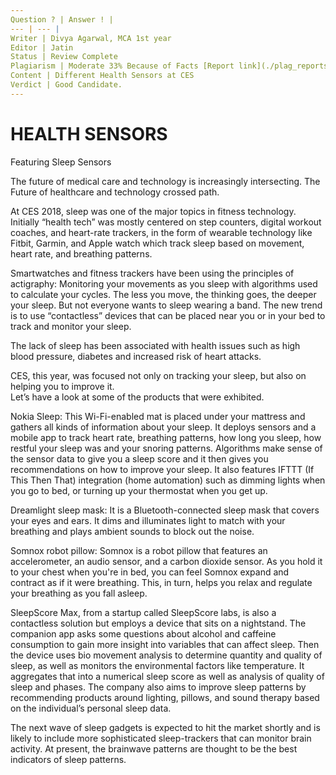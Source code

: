 ```yaml
---
Question ? | Answer ! |
--- | --- |
Writer | Divya Agarwal, MCA 1st year
Editor | Jatin
Status | Review Complete
Plagiarism | Moderate 33% Because of Facts [Report link](./plag_reports/plag_health_sensors.pdf)
Content | Different Health Sensors at CES
Verdict | Good Candidate. 
---
```



# HEALTH SENSORS

Featuring Sleep Sensors

The future of medical care and technology is increasingly intersecting. 
The Future of healthcare and technology crossed path.

At CES 2018, sleep was one of the major topics in fitness technology. Initially “health tech” was mostly centered on step counters, digital workout coaches, and heart-rate trackers, in the form of wearable technology like Fitbit, Garmin, and Apple watch which track sleep based on movement, heart rate, and breathing patterns.

Smartwatches and fitness trackers have been using the principles of actigraphy: Monitoring your movements as you sleep with algorithms used to calculate your cycles. The less you move, the thinking goes, the deeper your sleep. But not everyone wants to sleep wearing a band. The new trend is to use “contactless” devices that can be placed near you or in your bed to track and monitor your sleep.

The lack of sleep has been associated with health issues such as high blood pressure, diabetes and increased risk of heart attacks. 

CES, this year, was focused not only on tracking your sleep, but also on helping you to improve it.  
Let’s have a look at some of the products that were exhibited.

Nokia Sleep: This Wi-Fi-enabled mat is placed under your mattress and gathers all kinds of information about your sleep. It deploys sensors and a mobile app to track heart rate, breathing patterns, how long you sleep, how restful your sleep was and your snoring patterns. Algorithms make sense of the sensor data to give you a sleep score and it then gives you recommendations on how to improve your sleep. It also features IFTTT (If This Then That) integration (home automation) such as dimming lights when you go to bed, or turning up your thermostat when you get up.
                            
Dreamlight sleep mask: It is a Bluetooth-connected sleep mask that covers your eyes and ears. It dims and illuminates light to match with your breathing and plays ambient sounds to block out the noise.
 
Somnox robot pillow: Somnox is a robot pillow that features an accelerometer, an audio sensor, and a carbon dioxide sensor. As you hold it to your chest when you're in bed, you can feel Somnox expand and contract as if it were breathing. This, in turn, helps you relax and regulate your breathing as you fall asleep.
 
SleepScore Max, from a startup called SleepScore labs, is also a contactless solution but employs a device that sits on a nightstand. The companion app asks some questions about alcohol and caffeine consumption to gain more insight into variables that can affect sleep. Then the device uses bio movement analysis to determine quantity and quality of sleep, as well as monitors the environmental factors like temperature. It aggregates that into a numerical sleep score as well as analysis of quality of sleep and phases. The company also aims to improve sleep patterns by recommending products around lighting, pillows, and sound therapy based on the individual’s personal sleep data.
 
The next wave of sleep gadgets is expected to hit the market shortly and is likely to include more sophisticated sleep-trackers that can monitor brain activity. At present, the brainwave patterns are thought to be the best indicators of sleep patterns.